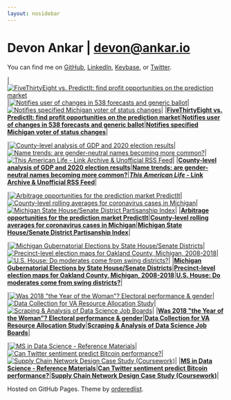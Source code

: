 ```yaml
---
layout: nosidebar
---
```


# Devon Ankar | devon@ankar.io


You can find me on [GitHub](https://github.com/dcadata), [LinkedIn](https://www.linkedin.com/in/dankar), [Keybase](https://keybase.io/devonankar), or [Twitter](https://twitter.com/@devonankar).


<!-- BEGIN HIGHLIGHTS -->

|[![FiveThirtyEight vs. PredictIt: find profit opportunities on the prediction market](/thumbs/fivethirtyeight-vs-predictit.png)](https://ankar.io/fivethirtyeight-vs-predictit/)|[![Notifies user of changes in 538 forecasts and generic ballot](/thumbs/fox.png)](https://github.com/dcadata/fivey-is-an-emotional-fox)|[![Notifies specified Michigan voter of status changes](/thumbs/michigan.png)](https://github.com/dcadata/michigan-voter-status)|
|[**FiveThirtyEight vs. PredictIt: find profit opportunities on the prediction market**](https://ankar.io/fivethirtyeight-vs-predictit/)|[**Notifies user of changes in 538 forecasts and generic ballot**](https://github.com/dcadata/fivey-is-an-emotional-fox)|[**Notifies specified Michigan voter of status changes**](https://github.com/dcadata/michigan-voter-status)|

|[![County-level analysis of GDP and 2020 election results](/thumbs/gdp-county-2020.png)](https://github.com/dcadata/county-gdp-2020-elections)|[![Name trends: are gender-neutral names becoming more common?](/thumbs/names.png)](https://github.com/dcadata/gender-neutral-names)|[![*This American Life* - Link Archive & Unofficial RSS Feed](/thumbs/tal1.png)](https://github.com/dcadata/this-american-life-archive)|
|[**County-level analysis of GDP and 2020 election results**](https://github.com/dcadata/county-gdp-2020-elections)|[**Name trends: are gender-neutral names becoming more common?**](https://github.com/dcadata/gender-neutral-names)|[***This American Life* - Link Archive & Unofficial RSS Feed**](https://github.com/dcadata/this-american-life-archive)|

|[![Arbitrage opportunities for the prediction market PredictIt](/thumbs/profile.png)](https://github.com/dcadata/predictit-arbitrage)|[![County-level rolling averages for coronavirus cases in Michigan](/thumbs/cv-mi.png)](https://github.com/dcadata/cv-mi)|[![Michigan State House/Senate District Partisanship Index](/thumbs/mi-partisanship-index.png)](https://github.com/dcadata/michigan-district-partisanship-index)|
|[**Arbitrage opportunities for the prediction market PredictIt**](https://github.com/dcadata/predictit-arbitrage)|[**County-level rolling averages for coronavirus cases in Michigan**](https://github.com/dcadata/cv-mi)|[**Michigan State House/Senate District Partisanship Index**](https://github.com/dcadata/michigan-district-partisanship-index)|

|[![Michigan Gubernatorial Elections by State House/Senate Districts](/thumbs/mi-gubernatorial-by-district.png)](https://github.com/dcadata/michigan-district-partisanship-index/blob/master/gubernatorial-elections.md)|[![Precinct-level election maps for Oakland County, Michigan, 2008-2018](/thumbs/oakland-county.png)](https://github.com/dcadata/michigan-district-partisanship-index/tree/master/_oakland-county#oakland-county-precinct-level-election-maps)|[![U.S. House: Do moderates come from swing districts?](/thumbs/2018-midterms1.png)](/elections-2018/)|
|[**Michigan Gubernatorial Elections by State House/Senate Districts**](https://github.com/dcadata/michigan-district-partisanship-index/blob/master/gubernatorial-elections.md)|[**Precinct-level election maps for Oakland County, Michigan, 2008-2018**](https://github.com/dcadata/michigan-district-partisanship-index/tree/master/_oakland-county#oakland-county-precinct-level-election-maps)|[**U.S. House: Do moderates come from swing districts?**](/elections-2018/)|

|[![Was 2018 "the Year of the Woman"? Electoral performance & gender](/thumbs/2018-midterms3.png)](/elections-2018/women-candidates-emily-susan)|[![Data Collection for VA Resource Allocation Study](/thumbs/va-resource.png)](https://github.com/dcadata/va-resource)|[![Scraping & Analysis of Data Science Job Boards](/thumbs/jobmap.png)](/ms-coursework/dse6000-scraping-analysis-job-boards/)|
|[**Was 2018 "the Year of the Woman"? Electoral performance & gender**](/elections-2018/women-candidates-emily-susan)|[**Data Collection for VA Resource Allocation Study**](https://github.com/dcadata/va-resource)|[**Scraping & Analysis of Data Science Job Boards**](/ms-coursework/dse6000-scraping-analysis-job-boards/)|

|[![MS in Data Science - Reference Materials](/thumbs/ms-goodbelly.png)](/ms)|[![Can Twitter sentiment predict Bitcoin performance?](/thumbs/twitter-bitcoin.png)](/twitter-sentiment-predict-bitcoin)|[![Supply Chain Network Design Case Study (Coursework)](/thumbs/scmap.png)](/ms-coursework/dsb6200-supply-chain-network-design/)|
|[**MS in Data Science - Reference Materials**](/ms)|[**Can Twitter sentiment predict Bitcoin performance?**](/twitter-sentiment-predict-bitcoin)|[**Supply Chain Network Design Case Study (Coursework)**](/ms-coursework/dsb6200-supply-chain-network-design/)|

<!-- END HIGHLIGHTS -->

Hosted on GitHub Pages. Theme by [orderedlist](https://github.com/orderedlist).